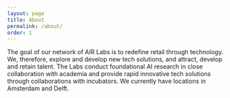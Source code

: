 ```yaml
---
layout: page
title: About
permalink: /about/
order: 1
---
```


The goal of our network of AIR Labs is to redefine retail through technology. We, therefore, explore and develop new tech solutions, and attract, develop and retain talent. The Labs conduct foundational AI research in close collaboration with academia and provide rapid innovative tech solutions through collaborations with incubators. We currently have locations in Amsterdam and Delft.
